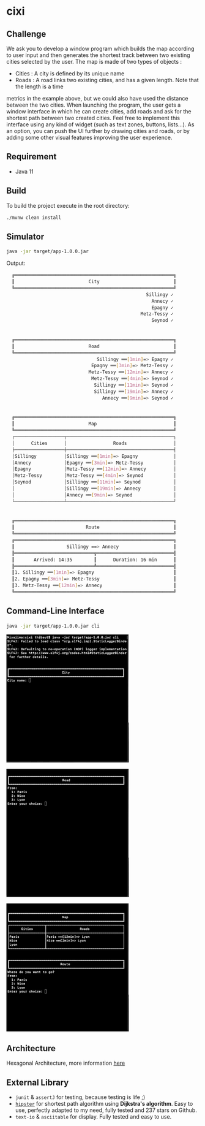 # cixi

## Challenge

We ask you to develop a window program which builds the map according to user input and then generates the shortest track between two existing cities selected by the user. The map is made of two types of objects :
- Cities​ : A city is defined by its unique name
- Roads : A road links two existing cities, and has a given length. Note that the length is a time

metrics in the example above, but we could also have used the distance between the two cities.
When launching the program, the user gets a window interface in which he can create cities, add roads and ask for the shortest path between two created cities. Feel free to implement this interface using any kind of widget (such as text zones, buttons, lists...). As an option, you can push the UI further by drawing cities and roads, or by adding some other visual features improving the user experience.

## Requirement

* Java 11 

## Build 

To build the project execute in the root directory: 

```bash
./mvnw clean install
```

## Simulator

```bash
java -jar target/app-1.0.0.jar
```

Output:

```bash
  ╔══════════════════════════════════════════════════════════╗
  ║                           City                           ║
  ╚══════════════════════════════════════════════════════════╝
                                                   Sillingy ✓ 
                                                     Annecy ✓ 
                                                     Epagny ✓ 
                                                 Metz-Tessy ✓ 
                                                     Seynod ✓ 
  
  
  ╔══════════════════════════════════════════════════════════╗
  ║                           Road                           ║
  ╚══════════════════════════════════════════════════════════╝
                                 Sillingy ══[1min]=> Epagny ✓ 
                               Epagny ══[3min]=> Metz-Tessy ✓ 
                              Metz-Tessy ══[12min]=> Annecy ✓ 
                               Metz-Tessy ══[4min]=> Seynod ✓ 
                                Sillingy ══[11min]=> Seynod ✓ 
                                Sillingy ══[19min]=> Annecy ✓ 
                                   Annecy ══[9min]=> Seynod ✓ 
  
  
  ╔══════════════════════════════════════════════════════════╗
  ║                           Map                            ║
  ╚══════════════════════════════════════════════════════════╝
  ┌──────────────────┬───────────────────────────────────────┐
  │      Cities      │                 Roads                 │
  ├──────────────────┼───────────────────────────────────────┤
  │Sillingy          │Sillingy ══[1min]=> Epagny             │
  │Annecy            │Epagny ══[3min]=> Metz-Tessy           │
  │Epagny            │Metz-Tessy ══[12min]=> Annecy          │
  │Metz-Tessy        │Metz-Tessy ══[4min]=> Seynod           │
  │Seynod            │Sillingy ══[11min]=> Seynod            │
  │                  │Sillingy ══[19min]=> Annecy            │
  │                  │Annecy ══[9min]=> Seynod               │
  └──────────────────┴───────────────────────────────────────┘
  
  
  ╔══════════════════════════════════════════════════════════╗
  ║                          Route                           ║
  ╚══════════════════════════════════════════════════════════╝
  ╔══════════════════════════════════════════════════════════╗
  ║                   Sillingy ==> Annecy                    ║
  ╠═════════════════════════════╦════════════════════════════╣
  ║       Arrived: 14:35        ║      Duration: 16 min      ║
  ╠═════════════════════════════╩════════════════════════════╣
  ║1. Sillingy ══[1min]=> Epagny                             ║
  ║2. Epagny ══[3min]=> Metz-Tessy                           ║
  ║3. Metz-Tessy ══[12min]=> Annecy                          ║
  ╚══════════════════════════════════════════════════════════╝
```

## Command-Line Interface 

```bash
java -jar target/app-1.0.0.jar cli
```

![add city](add-city.gif)

![add road](add-road.gif)

![route](route.gif)

## Architecture

Hexagonal Architecture,  more information [here](https://blog.octo.com/architecture-hexagonale-trois-principes-et-un-exemple-dimplementation/)

## External Library

- `junit` & `assertJ` for testing, because testing is life ;)
- [`hipster`](https://github.com/citiususc/hipster) for shortest path algorithm using **Dijkstra's algorithm**. Easy to use, perfectly adapted to my need, fully tested and 237 stars on Github.
- `text-io` & `asciitable` for display. Fully tested and easy to use.